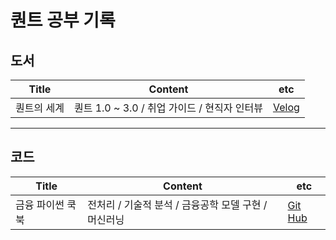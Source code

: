 # 퀀트 공부 기록

## 도서
Title | Content | etc 
|--------|--------|------|
퀀트의 세계| 퀀트 1.0 ~ 3.0 / 취업 가이드 / 현직자 인터뷰 | [Velog](https://velog.io/@namwootree/series/%ED%80%80%ED%8A%B8%EC%9D%98-%EC%84%B8%EA%B3%84)

---

## 코드
Title | Content | etc 
|--------|--------|------|
금융 파이썬 쿡북 | 전처리 / 기술적 분석 / 금융공학 모델 구현 / 머신러닝 | [Git Hub](https://github.com/namwootree/Basic_Skill/tree/main/Time_Series/%EA%B8%88%EC%9C%B5%20%ED%8C%8C%EC%9D%B4%EC%8D%AC%20%EC%BF%A1%EB%B6%81)
